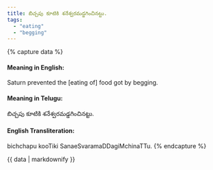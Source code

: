 ```yaml
---
title: బిచ్చపు కూటికి శనేశ్వరమడ్డగించినట్టు.
tags:
  - "eating"
  - "begging"
---
```


{% capture data %}
#### Meaning in English:
Saturn prevented the [eating of] food got by begging.

#### Meaning in Telugu:
బిచ్చపు కూటికి శనేశ్వరమడ్డగించినట్టు.

#### English Transliteration:
bichchapu kooTiki SanaeSvaramaDDagiMchinaTTu.
{% endcapture %}

{{ data | markdownify }}

